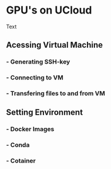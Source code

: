 # GPU's on UCloud 

Text 


## Acessing Virtual Machine
### - Generating SSH-key
### - Connecting to VM
### - Transfering files to and from VM


## Setting Environment
### - Docker Images
### - Conda
### - Cotainer

